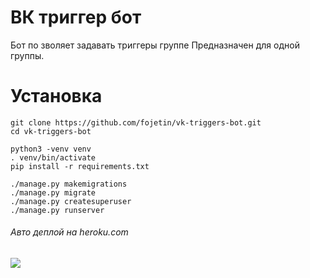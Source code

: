 # ВК триггер бот
Бот по зволяет задавать триггеры группе
Предназначен для одной группы.

# Установка
```
git clone https://github.com/fojetin/vk-triggers-bot.git
cd vk-triggers-bot

python3 -venv venv
. venv/bin/activate
pip install -r requirements.txt

./manage.py makemigrations
./manage.py migrate
./manage.py createsuperuser
./manage.py runserver
```
###### Авто деплой на heroku.com
![](https://img.shields.io/appveyor/ci/fojetin/vk-triggers-bot.svg)

